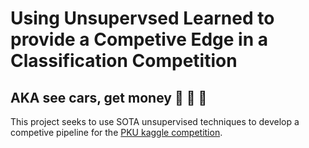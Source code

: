 # Using Unsupervsed Learned to provide a Competive Edge in a Classification Competition
## AKA see cars, get money :car: :blue_car: :taxi:

This project seeks to use SOTA unsupervised techniques to develop a competive
pipeline for the [PKU kaggle
competition](https://www.kaggle.com/c/pku-autonomous-driving).
